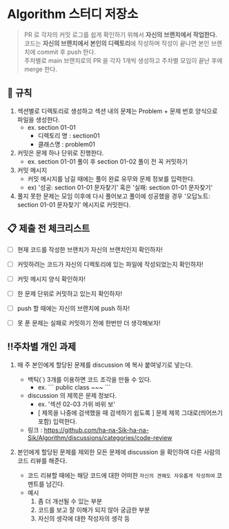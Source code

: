 # Algorithm 스터디 저장소

> PR 로 각자의 커밋 로그를 쉽게 확인하기 위해서 <b> 자신의 브랜치에서 작업한다.</b>   
코드는 <b>자신의 브랜치에서 본인의 디렉토리</b>에 작성하며 작성이 끝나면 본인 브랜치에 commit 후 push 한다.   
주차별로 main 브랜치로의 PR 을 각자 1개씩 생성하고 주차별 모임이 끝난 후에 merge 한다.

## 🛑 규칙
1. 섹션별로 디렉토리로 생성하고 섹션 내의 문제는 Problem + 문제 번호 양식으로 파일을 생성한다.
   - ex. section 01-01
     - 디렉토리 명 : section01
     - 클래스명 : problem01
2. 커밋은 문제 하나 단위로 진행한다. 
   - ex. section 01-01 풀이 후 section 01-02 풀이 전 꼭 커밋하기
3. 커밋 메시지
   - 커밋 메시지를 남길 때에는 풀이 완료 유무와 문제 정보를 입력한다.
   - ex) '성공: section 01-01 문자찾기' 혹은 '실패: section 01-01 문자찾기'   
4. 풀지 못한 문제는 모임 이후에 다시 풀어보고 풀이에 성공했을 경우 '오답노트: section 01-01 문자찾기' 메시지로 커밋한다.

## 📋 제출 전 체크리스트
- [ ] 현재 코드를 작성한 브랜치가 자신의 브랜치인지 확인하자!
- [ ] 커밋하려는 코드가 자신의 디렉토리에 있는 파일에 작성되었는지 확인하자!
- [ ] 커밋 메시지 양식 확인하자!
- [ ] 한 문제 단위로 커밋하고 있는지 확인하자!
- [ ] push 할 때에는 자신의 브랜치에 push 하자!
- [ ] 못 푼 문제는 실패로 커밋하기 전에 한번만 더 생각해보자!


## ‼️주차별 개인 과제
1. 매 주 본인에게 할당된 문제를 discussion 에 복사 붙여넣기로 넣는다.
   - 백틱(`) 3개를 이용하면 코드 조각을 만들 수 있다.
     - ex. \``` public class ~~~ ```
   - discussion 의 제목은 문제 정보다.
     - ex. '섹션 02-03 가위 바위 보'
     - [ 제목을 나중에 검색했을 때 검색하기 쉽도록 ] 문제 제목 그대로(띄어쓰기 포함) 입력한다.
   - 링크 : https://github.com/ha-na-Sik-ha-na-Sik/Algorithm/discussions/categories/code-review

2. 본인에게 할당된 문제를 제외한 모든 문제에 discussion 을 확인하여 다른 사람의 코드 리뷰를 해준다.
   - 코드 리뷰할 때에는 해당 코드에 대한 어떠한 `자신의 견해도 자유롭게 작성하여` 코멘트를 남긴다.
   - 예시
     1. 좀 더 개선될 수 있는 부분
     2. 코드를 보고 잘 이해가 되지 않아 궁금한 부분
     3. 자신의 생각에 대한 작성자의 생각 등



